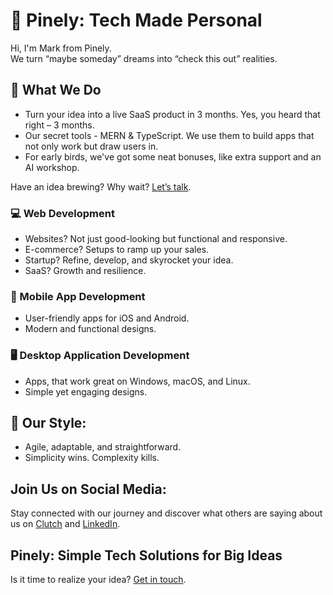 # 🚀 Pinely: Tech Made Personal  
Hi, I'm Mark from Pinely.  
We turn “maybe someday” dreams into “check this out” realities.


## 🌟 What We Do  
- Turn your idea into a live SaaS product in 3 months. Yes, you heard that right – 3 months.
- Our secret tools - MERN & TypeScript. We use them to build apps that not only work but draw users in.
-  For early birds, we've got some neat bonuses, like extra support and an AI workshop.
   
Have an idea brewing? Why wait? [Let’s talk](https://calendly.com/pinely-international/mark-kovalenko).

### 💻 Web Development
-  Websites? Not just good-looking but functional and responsive.
-  E-commerce? Setups to ramp up your sales.
-  Startup? Refine, develop, and skyrocket your idea.
-  SaaS? Growth and resilience.

### 📱 Mobile App Development
-  User-friendly apps for iOS and Android.
-  Modern and functional designs.

### 🖥 Desktop Application Development
- Apps, that work great on Windows, macOS, and Linux.
- Simple yet engaging designs.

## 💅 Our Style:
- Agile, adaptable, and straightforward.
- Simplicity wins. Complexity kills.

## Join Us on Social Media:  
Stay connected with our journey and discover what others are saying about us on [Clutch](https://clutch.co/profile/pinely-international) and  [LinkedIn](https://www.linkedin.com/company/pinely-international/).

## Pinely: Simple Tech Solutions for Big Ideas  
Is it time to realize your idea? [Get in touch](https://calendly.com/pinely-international/mark-kovalenko).

